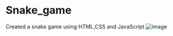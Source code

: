 # Snake_game
Created a snake game using HTML,CSS and JavaScript
![image](https://user-images.githubusercontent.com/83836573/178431360-30d8e31a-a97d-4a87-9f15-5ec9ec274f03.png)
